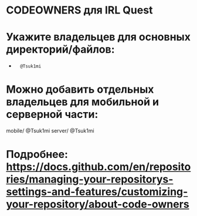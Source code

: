 # CODEOWNERS для IRL Quest

# Укажите владельцев для основных директорий/файлов:
*       @Tsuk1mi

# Можно добавить отдельных владельцев для мобильной и серверной части:
mobile/  @Tsuk1mi
server/  @Tsuk1mi

# Подробнее: https://docs.github.com/en/repositories/managing-your-repositorys-settings-and-features/customizing-your-repository/about-code-owners